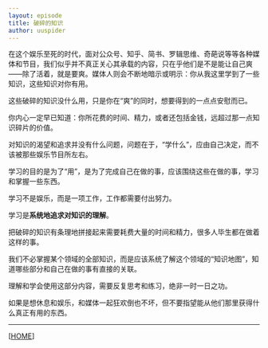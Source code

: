 ```yaml
---
layout: episode
title: 破碎的知识
author: uuspider
---
```

在这个娱乐至死的时代，面对公众号、知乎、简书、罗辑思维、奇葩说等等各种媒体和节目，我们似乎并不真正关心其承载的内容，只在乎他们是不是能让自己爽——除了活着，就是要爽。媒体人则会不断地暗示或明示：你从我这里学到了一些知识，这些知识对你有用。

这些破碎的知识没什么用，只是你在“爽”的同时，想要得到的一点点安慰而已。

你内心一定早已知道：你所花费的时间、精力，或者还包括金钱，远超过那一点知识碎片的价值。

对知识的渴望和追求并没有什么问题，问题在于，“学什么”，应由自己决定，而不该被那些娱乐节目所左右。

学习的目的是为了“用”，是为了完成自己在做的事，应该围绕这些在做的事，学习和掌握一些东西。

学习不是娱乐，而是一项工作，工作都需要付出努力。

学习是**系统地追求对知识的理解**。

把破碎的知识有条理地拼接起来需要耗费大量的时间和精力，很多人毕生都在做着这样的事。

我们不必掌握某个领域的全部知识，而是应该系统了解这个领域的“知识地图”，知道哪些部分和自己在做的事有直接的关联。

理解和学会使用这部分内容，需要反复思考和练习，绝非一时一日之功。

如果是想休息和娱乐，和媒体一起狂欢倒也不坏，但不要指望能从他们那里获得什么真正有用的东西。

***

[[HOME][episode]]

[episode]:http://about.uuspider.com/2019/06/02/episodeindex.html
